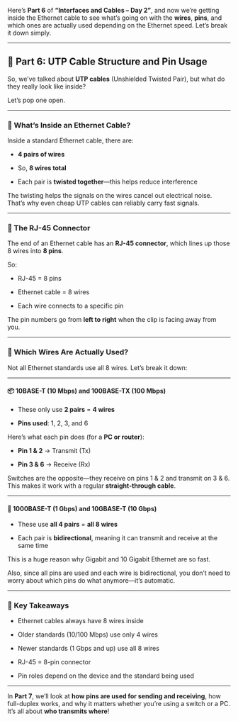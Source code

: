 Here’s **Part 6** of **“Interfaces and Cables – Day 2”**, and now we’re getting inside the Ethernet cable to see what’s going on with the **wires**, **pins**, and which ones are actually used depending on the Ethernet speed. Let’s break it down simply.

---

## 🧵 Part 6: UTP Cable Structure and Pin Usage

So, we’ve talked about **UTP cables** (Unshielded Twisted Pair), but what do they really look like inside?

Let’s pop one open.

---

### 🧬 What’s Inside an Ethernet Cable?

Inside a standard Ethernet cable, there are:

- **4 pairs of wires**
    
- So, **8 wires total**
    
- Each pair is **twisted together**—this helps reduce interference
    

The twisting helps the signals on the wires cancel out electrical noise. That’s why even cheap UTP cables can reliably carry fast signals.

---

### 🔌 The RJ-45 Connector

The end of an Ethernet cable has an **RJ-45 connector**, which lines up those 8 wires into **8 pins**.

So:

- RJ-45 = 8 pins
    
- Ethernet cable = 8 wires
    
- Each wire connects to a specific pin
    

The pin numbers go from **left to right** when the clip is facing away from you.

---

### 📶 Which Wires Are Actually Used?

Not all Ethernet standards use all 8 wires. Let’s break it down:

---

#### 📦 10BASE-T (10 Mbps) and 100BASE-TX (100 Mbps)

- These only use **2 pairs** = **4 wires**
    
- **Pins used**: 1, 2, 3, and 6
    

Here’s what each pin does (for a **PC or router**):

- **Pin 1 & 2** → Transmit (Tx)
    
- **Pin 3 & 6** → Receive (Rx)
    

Switches are the opposite—they receive on pins 1 & 2 and transmit on 3 & 6. This makes it work with a regular **straight-through cable**.

---

#### 🚀 1000BASE-T (1 Gbps) and 10GBASE-T (10 Gbps)

- These use **all 4 pairs** = **all 8 wires**
    
- Each pair is **bidirectional**, meaning it can transmit and receive at the same time
    

This is a huge reason why Gigabit and 10 Gigabit Ethernet are so fast.

Also, since all pins are used and each wire is bidirectional, you don’t need to worry about which pins do what anymore—it’s automatic.

---

### 🧠 Key Takeaways

- Ethernet cables always have 8 wires inside
    
- Older standards (10/100 Mbps) use only 4 wires
    
- Newer standards (1 Gbps and up) use all 8 wires
    
- RJ-45 = 8-pin connector
    
- Pin roles depend on the device and the standard being used
    

---

In **Part 7**, we’ll look at **how pins are used for sending and receiving**, how full-duplex works, and why it matters whether you’re using a switch or a PC. It’s all about **who transmits where**!